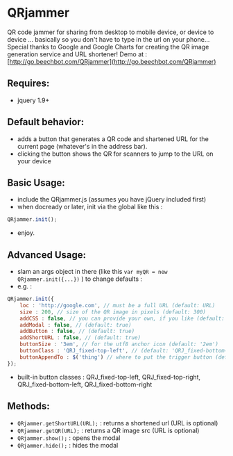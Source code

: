 QRjammer
========

QR code jammer for sharing from desktop to mobile device, or device to device ... basically so you don't have to type in the url on your phone...
Special thanks to Google and Google Charts for creating the QR image generation service and URL shortener! Demo at : [http://go.beechbot.com/QRjammer](http://go.beechbot.com/QRjammer)

Requires:
--
- jquery 1.9+

Default behavior:
--
- adds a button that generates a QR code and shartened URL for the current page (whatever's in the address bar).
- clicking the button shows the QR for scanners to jump to the URL on your device


Basic Usage:
--
- include the QRjammer.js (assumes you have jQuery included first)
- when docready or later, init via the global like this : 
```javascript
QRjammer.init();
```
- enjoy.

Advanced Usage:
--
- slam an args object in there (like this <code>var myQR = new QRjammer.init({...})</code> ) to change defaults :
- e.g. :
```javascript
QRjammer.init({
	loc : 'http://google.com', // must be a full URL (default: URL)
	size : 200, // size of the QR image in pixels (default: 300)
	addCSS : false, // you can provide your own, if you like (default: true)
	addModal : false, // (default: true)
	addButton : false, // (default: true)
	addShortURL : false, // (default: true)
	buttonSize : '3em', // for the utf8 anchor icon (default: '2em')
	buttonClass : 'QRJ_fixed-top-left', // (default: 'QRJ_fixed-bottom-right')
	buttonAppendTo : $('thing') // where to put the trigger button (defaults to $(body))
});
```
- built-in button classes : QRJ_fixed-top-left, QRJ_fixed-top-right, QRJ_fixed-bottom-left, QRJ_fixed-bottom-right

Methods:
--
- <code>QRjammer.getShortURL(URL);</code> : returns a shortened url (URL is optional)
- <code>QRjammer.getQR(URL);</code> : returns a QR image src (URL is optional)
- <code>QRjammer.show();</code> : opens the modal
- <code>QRjammer.hide();</code> : hides the modal
 